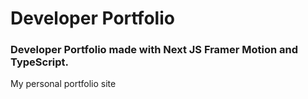 # Developer Portfolio

### Developer Portfolio made with Next JS Framer Motion and TypeScript.

My personal portfolio site